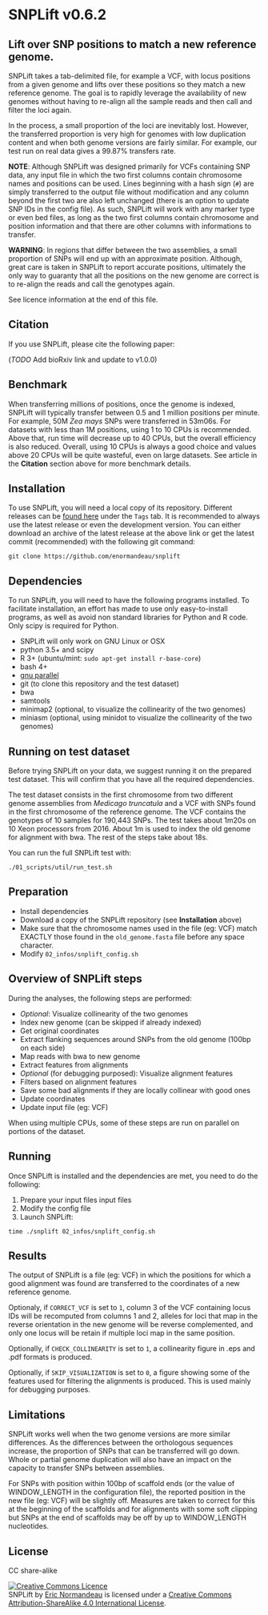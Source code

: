 # SNPLift v0.6.2

## Lift over SNP positions to match a new reference genome.

SNPLift takes a tab-delimited file, for example a VCF, with locus positions
from a given genome and lifts over these positions so they match a new
reference genome. The goal is to rapidly leverage the availability of new
genomes without having to re-align all the sample reads and then call and
filter the loci again.

In the process, a small proportion of the loci are inevitably lost. However,
the transferred proportion is very high for genomes with low duplication
content and when both genome versions are fairly similar. For example, our test
run on real data gives a 99.87% transfers rate.

**NOTE**: Although SNPLift was designed primarily for VCFs containing SNP data,
any input file in which the two first columns contain chromosome names and
positions can be used. Lines beginning with a hash sign (`#`) are simply
transferred to the output file without modification and any column beyond the
first two are also left unchanged (there is an option to update SNP IDs in the
config file). As such, SNPLift will work with any marker type or even bed
files, as long as the two first columns contain chromosome and position
information and that there are other columns with informations to transfer.

**WARNING**: In regions that differ between the two assemblies, a small
proportion of SNPs will end up with an approximate position. Although, great
care is taken in SNPLift to report accurate positions, ultimately the only way
to guaranty that all the positions on the new genome are correct is to re-align
the reads and call the genotypes again.

See licence information at the end of this file.

## Citation

If you use SNPLift, please cite the following paper:

(*TODO* Add bioRxiv link and update to v1.0.0)

## Benchmark

When transferring millions of positions, once the genome is indexed, SNPLift
will typically transfer between 0.5 and 1 million positions per minute. For
example, 50M *Zea mays* SNPs were transferred in 53m06s. For datasets with less
than 1M positions, using 1 to 10 CPUs is recommended. Above that, run time will
decrease up to 40 CPUs, but the overall efficiency is also reduced. Overall,
using 10 CPUs is always a good choice and values above 20 CPUs will be quite
wasteful, even on large datasets. See article in the **Citation** section
above for more benchmark details.

## Installation

To use SNPLift, you will need a local copy of its repository. Different
releases can be [found here](https://github.com/enormandeau/SNPLift/tags)
under the `Tags` tab. It is recommended to always use the latest release or
even the development version. You can either download an archive of the latest
release at the above link or get the latest commit (recommended) with the
following git command:

```
git clone https://github.com/enormandeau/snplift
```

## Dependencies

To run SNPLift, you will need to have the following programs installed. To
facilitate installation, an effort has made to use only easy-to-install
programs, as well as avoid non standard libraries for Python and R code.
Only scipy is required for Python.

- SNPLift will only work on GNU Linux or OSX
- python 3.5+ and scipy
- R 3+ (ubuntu/mint: `sudo apt-get install r-base-core`)
- bash 4+
- [gnu parallel](https://www.gnu.org/software/parallel/)
- git (to clone this repository and the test dataset)
- bwa
- samtools
- minimap2 (optional, to visualize the collinearity of the two genomes)
- miniasm (optional, using minidot to visualize the collinearity of the two genomes)

## Running on test dataset

Before trying SNPLift on your data, we suggest running it on the prepared test
dataset. This will confirm that you have all the required dependencies.

The test dataset consists in the first chromosome from two different genome
assemblies from *Medicago truncatula* and a VCF with SNPs found in the first
chromosome of the reference genome. The VCF contains the genotypes of 10
samples for 190,443 SNPs. The test takes about 1m20s on 10 Xeon processors from
2016. About 1m is used to index the old genome for alignment with bwa. The rest
of the steps take about 18s.

You can run the full SNPLift test with:

```
./01_scripts/util/run_test.sh
```

## Preparation

- Install dependencies
- Download a copy of the SNPLift repository (see **Installation** above)
- Make sure that the chromosome names used in the file (eg: VCF) match EXACTLY
  those found in the `old_genome.fasta` file before any space character.
- Modify `02_infos/snplift_config.sh`

## Overview of SNPLift steps

During the analyses, the following steps are performed:

- *Optional*: Visualize collinearity of the two genomes
- Index new genome (can be skipped if already indexed)
- Get original coordinates
- Extract flanking sequences around SNPs from the old genome (100bp on each side)
- Map reads with bwa to new genome
- Extract features from alignments
- *Optional* (for debugging purposed): Visualize alignment features
- Filters based on alignment features
- Save some bad alignments if they are locally collinear with good ones
- Update coordinates
- Update input file (eg: VCF)

When using multiple CPUs, some of these steps are run on parallel on portions
of the dataset.

## Running

Once SNPLift is installed and the dependencies are met, you need to do the
following:

1. Prepare your input files input files
1. Modify the config file
1. Launch SNPLift:

```
time ./snplift 02_infos/snplift_config.sh
```

## Results

The output of SNPLift is a file (eg: VCF) in which the positions for which a
good alignment was found are transferred to the coordinates of a new reference
genome.

Optionaly, if `CORRECT_VCF` is set to `1`, column 3 of the VCF containing locus
IDs will be recomputed from columns 1 and 2, alleles for loci that map in
the reverse orientation in the new genome will be reverse complemented, and
only one locus will be retain if multiple loci map in the same position.

Optionally, if `CHECK_COLLINEARITY` is set to `1`, a collinearity figure in
.eps and .pdf formats is produced.

Optionally, if `SKIP_VISUALIZATION` is set to `0`, a figure showing some of the
features used for filtering the alignments is produced. This is used mainly for
debugging purposes.

## Limitations
SNPLift works well when the two genome versions are more similar differences.
As the differences between the orthologous sequences increase, the proportion
of SNPs that can be transferred will go down. Whole or partial genome
duplication will also have an impact on the capacity to transfer SNPs between
assemblies.

For SNPs with position within 100bp of scaffold ends (or the value of
WINDOW_LENGTH in the configuration file), the reported position in the new file
(eg: VCF) will be slightly off.  Measures are taken to correct for this at the
beginning of the scaffolds and for alignments with some soft clipping but SNPs
at the end of scaffolds may be off by up to WINDOW_LENGTH nucleotides.

## License

CC share-alike

<a rel="license" href="http://creativecommons.org/licenses/by-sa/4.0/"><img alt="Creative Commons Licence" style="border-width:0" src="https://i.creativecommons.org/l/by-sa/4.0/88x31.png" /></a><br /><span xmlns:dct="http://purl.org/dc/terms/" property="dct:title">SNPLift</span> by <span xmlns:cc="http://creativecommons.org/ns#" property="cc:attributionName">[Eric Normandeau](https://github.com/enormandeau)</span> is licensed under a <a rel="license" href="http://creativecommons.org/licenses/by-sa/4.0/">Creative Commons Attribution-ShareAlike 4.0 International License</a>.
